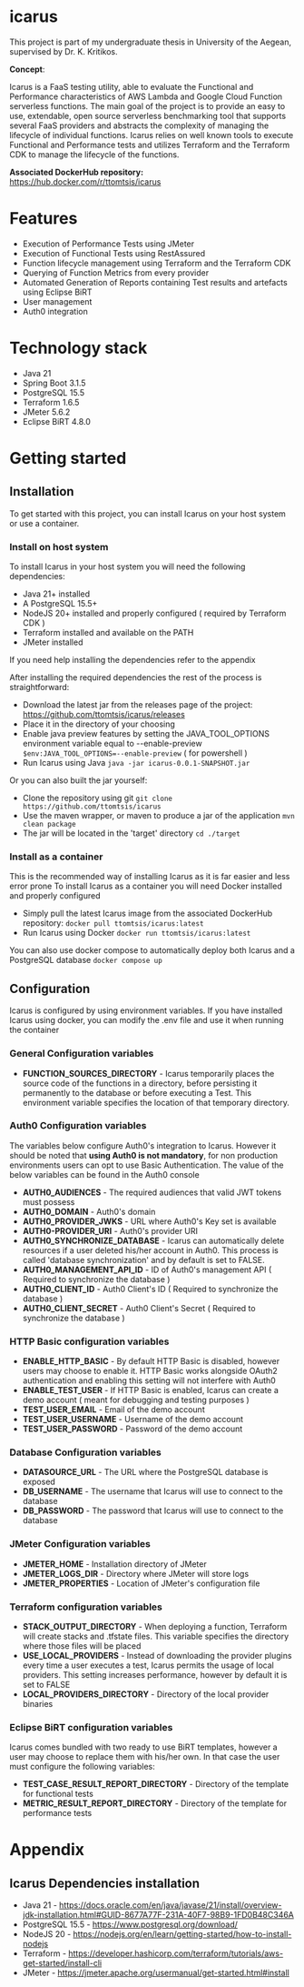 # icarus

This project is part of my undergraduate thesis in University of the Aegean, supervised by Dr. K. Kritikos.

**Concept**: 

Icarus is a FaaS testing utility, able to evaluate the Functional and Performance characteristics of AWS Lambda and Google Cloud Function serverless functions.
The main goal of the project is to provide an easy to use, extendable, open source serverless benchmarking tool that supports several FaaS providers and abstracts the complexity of managing the lifecycle of individual functions. Icarus relies on well known tools to execute Functional and Performance tests and utilizes Terraform and the Terraform CDK to manage the lifecycle of the functions. 

**Associated DockerHub repository:** 
https://hub.docker.com/r/ttomtsis/icarus

# Features
* Execution of Performance Tests using JMeter
* Execution of Functional Tests using RestAssured
* Function lifecycle management using Terraform and the Terraform CDK
* Querying of Function Metrics from every provider
* Automated Generation of Reports containing Test results and artefacts using Eclipse BiRT
* User management
* Auth0 integration

# Technology stack
* Java 21
* Spring Boot 3.1.5
* PostgreSQL 15.5
* Terraform 1.6.5
* JMeter 5.6.2
* Eclipse BiRT 4.8.0

# Getting started

## Installation
To get started with this project, you can install Icarus on your host system or use a container.

### Install on host system
To install Icarus in your host system you will need the following dependencies:
* Java 21+ installed
* A PostgreSQL 15.5+
* NodeJS 20+ installed and properly configured ( required by Terraform CDK )
* Terraform installed and available on the PATH
* JMeter installed

If you need help installing the dependencies refer to the appendix

After installing the required dependencies the rest of the process is straightforward:
* Download the latest jar from the releases page of the project: https://github.com/ttomtsis/icarus/releases
* Place it in the directory of your choosing
* Enable java preview features by setting the JAVA_TOOL_OPTIONS environment variable equal to --enable-preview `$env:JAVA_TOOL_OPTIONS=--enable-preview` ( for powershell )
* Run Icarus using Java `java -jar icarus-0.0.1-SNAPSHOT.jar`

Or you can also built the jar yourself:
* Clone the repository using git  `git clone https://github.com/ttomtsis/icarus`
* Use the maven wrapper, or maven to produce a jar of the application  `mvn clean package`
* The jar will be located in the 'target' directory  `cd ./target`

### Install as a container
This is the recommended way of installing Icarus as it is far easier and less error prone
To install Icarus as a container you will need Docker installed and properly configured

* Simply pull the latest Icarus image from the associated DockerHub repository: `docker pull ttomtsis/icarus:latest`
* Run Icarus using Docker `docker run ttomtsis/icarus:latest`

You can also use docker compose to automatically deploy both Icarus and a PostgreSQL database `docker compose up`

## Configuration
Icarus is configured by using environment variables. If you have installed Icarus using docker, you can modify the .env file and use it when running the container

### General Configuration variables
* **FUNCTION_SOURCES_DIRECTORY** - Icarus temporarily places the source code of the functions in a directory, before persisting it permanently to the database or before executing a Test. This environment variable specifies the location of that temporary directory.

### Auth0 Configuration variables
The variables below configure Auth0's integration to Icarus. However it should be noted that **using Auth0 is not mandatory**, for non production environments users can opt to use Basic Authentication.
The value of the below variables can be found in the Auth0 console
* **AUTH0_AUDIENCES** - The required audiences that valid JWT tokens must possess
* **AUTH0_DOMAIN** - Auth0's domain
* **AUTH0_PROVIDER_JWKS** - URL where Auth0's Key set is available
* **AUTH0-PROVIDER_URI** - Auth0's provider URI
* **AUTH0_SYNCHRONIZE_DATABASE** - Icarus can automatically delete resources if a user deleted his/her account in Auth0. This process is called 'database synchronization' and by default is set to FALSE.
* **AUTH0_MANAGEMENT_API_ID** - ID of Auth0's management API ( Required to synchronize the database )
* **AUTH0_CLIENT_ID** - Auth0 Client's ID ( Required to synchronize the database )
* **AUTH0_CLIENT_SECRET** - Auth0 Client's Secret ( Required to synchronize the database )

### HTTP Basic configuration variables
* **ENABLE_HTTP_BASIC** - By default HTTP Basic is disabled, however users may choose to enable it. HTTP Basic works alongside OAuth2 authentication and enabling this setting will not interfere with Auth0
* **ENABLE_TEST_USER** - If HTTP Basic is enabled, Icarus can create a demo account ( meant for debugging and testing purposes )
* **TEST_USER_EMAIL** - Email of the demo account
* **TEST_USER_USERNAME** - Username of the demo account
* **TEST_USER_PASSWORD** - Password of the demo account

### Database Configuration variables
* **DATASOURCE_URL** - The URL where the PostgreSQL database is exposed
* **DB_USERNAME** - The username that Icarus will use to connect to the database
* **DB_PASSWORD** - The password that Icarus will use to connect to the database

### JMeter Configuration variables
* **JMETER_HOME** - Installation directory of JMeter
* **JMETER_LOGS_DIR** - Directory where JMeter will store logs
* **JMETER_PROPERTIES** - Location of JMeter's configuration file

### Terraform configuration variables
* **STACK_OUTPUT_DIRECTORY** - When deploying a function, Terraform will create stacks and .tfstate files. This variable specifies the directory where those files will be placed
* **USE_LOCAL_PROVIDERS** - Instead of downloading the provider plugins every time a user executes a test, Icarus permits the usage of local providers. This setting increases performance, however by default it is set to FALSE
* **LOCAL_PROVIDERS_DIRECTORY** - Directory of the local provider binaries

### Eclipse BiRT configuration variables
Icarus comes bundled with two ready to use BiRT templates, however a user may choose to replace them with his/her own. In that case the user must configure the following variables:
* **TEST_CASE_RESULT_REPORT_DIRECTORY** - Directory of the template for functional tests
*  **METRIC_RESULT_REPORT_DIRECTORY** - Directory of the template for performance tests
  
# Appendix
## Icarus Dependencies installation
* Java 21 - https://docs.oracle.com/en/java/javase/21/install/overview-jdk-installation.html#GUID-8677A77F-231A-40F7-98B9-1FD0B48C346A
* PostgreSQL 15.5 - https://www.postgresql.org/download/
* NodeJS 20 - https://nodejs.org/en/learn/getting-started/how-to-install-nodejs
* Terraform - https://developer.hashicorp.com/terraform/tutorials/aws-get-started/install-cli
* JMeter - https://jmeter.apache.org/usermanual/get-started.html#install

  

